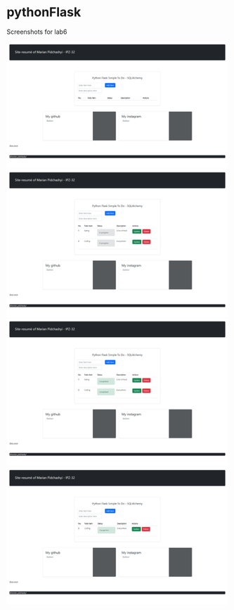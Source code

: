 # pythonFlask

Screenshots for lab6

<img src="./screenshots/todo.png" />
<img src="./screenshots/todo1.png" />
<img src="./screenshots/todo2.png" />
<img src="./screenshots/todo3.png" />

